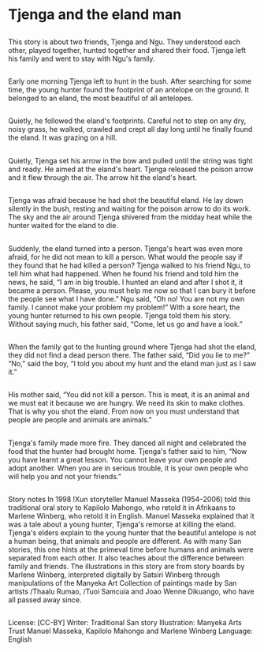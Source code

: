 # Tjenga and the eland man

##
This story is about two friends,
Tjenga and Ngu. They understood
each other, played together, hunted
together and shared their food.
Tjenga left his family and went to
stay with Ngu's family.

##
Early one morning Tjenga left to
hunt in the bush. After searching for
some time, the young hunter found
the footprint of an antelope on the
ground. It belonged to an eland, the
most beautiful of all antelopes.

##
Quietly, he followed the eland's footprints. Careful not to step on
any dry, noisy grass, he walked, crawled and crept all day long
until he finally found the eland. It was grazing on a hill.

##
Quietly, Tjenga set his arrow in the
bow and pulled until the string was
tight and ready. He aimed at the
eland's heart.
Tjenga released the poison arrow
and it flew through the air. The
arrow hit the eland's heart.

##
Tjenga was afraid because he had
shot the beautiful eland. He lay
down silently in the bush, resting
and waiting for the poison arrow to
do its work. The sky and the air
around Tjenga shivered from the
midday heat while the hunter
waited for the eland to die.

##
Suddenly, the eland turned into a person. Tjenga's heart was even
more afraid, for he did not mean to kill a person. What would the
people say if they found that he had killed a person?
Tjenga walked to his friend Ngu, to tell him what had happened.
When he found his friend and told him the news, he said, “I am in
big trouble. I hunted an eland and after I shot it, it became a
person. Please, you must help me now so that I can bury it before
the people see what I have done.”
Ngu said, “Oh no! You are not my own family. I cannot make your
problem my problem!”
With a sore heart, the young hunter returned to his own people.
Tjenga told them his story. Without saying much, his father said,
“Come, let us go and have a look.”

##
When the family got to the hunting
ground where Tjenga had shot the
eland, they did not find a dead
person there. The father said, “Did
you lie to me?”
“No,” said the boy, “I told you about
my hunt and the eland man just as I
saw it.”

##
His mother said, “You did not kill a person. This is meat, it is an
animal and we must eat it because we are hungry. We need its
skin to make clothes. That is why you shot the eland. From now on
you must understand that people are people and animals are
animals.”

##
Tjenga's family made more fire.
They danced all night and
celebrated the food that the hunter
had brought home.
Tjenga's father said to him, “Now
you have learnt a great lesson. You
cannot leave your own people and
adopt another. When you are in
serious trouble, it is your own
people who will help you and not
your friends.”

##
Story notes
In 1998 !Xun storyteller Manuel Masseka (1954–2006) told this
traditional oral story to Kapilolo Mahongo, who retold it in
Afrikaans to Marlene Winberg, who retold it in English. Manuel
Masseka explained that it was a tale about a young hunter,
Tjenga's remorse at killing the eland. Tjenga's elders explain to
the young hunter that the beautiful antelope is not a human being,
that animals and people are different. As with many San stories,
this one hints at the primeval time before humans and animals
were separated from each other. It also teaches about the
difference between family and friends.
The illustrations in this story are from story boards by Marlene
Winberg, interpreted digitally by Satsiri Winberg through
manipulations of the Manyeka Art Collection of paintings made by
San artists /Thaalu Rumao, /Tuoi Samcuia and Joao Wenne
Dikuango, who have all passed away since.

##
License: [CC-BY]
Writer: Traditional San story
Illustration: Manyeka Arts Trust Manuel Masseka, Kapilolo Mahongo and Marlene Winberg
Language: English
